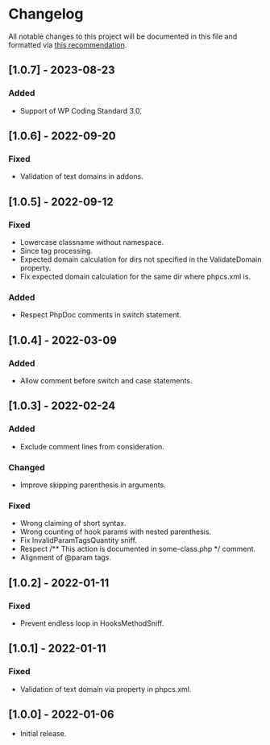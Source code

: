 # Changelog
All notable changes to this project will be documented in this file and formatted via [this recommendation](https://keepachangelog.com/).

## [1.0.7] - 2023-08-23
### Added
- Support of WP Coding Standard 3.0.

## [1.0.6] - 2022-09-20
### Fixed
- Validation of text domains in addons.

## [1.0.5] - 2022-09-12
### Fixed
- Lowercase classname without namespace.
- Since tag processing.
- Expected domain calculation for dirs not specified in the ValidateDomain property.
- Fix expected domain calculation for the same dir where phpcs.xml is.

### Added
- Respect PhpDoc comments in switch statement.

## [1.0.4] - 2022-03-09
### Added
- Allow comment before switch and case statements.

## [1.0.3] - 2022-02-24
### Added
- Exclude comment lines from consideration.

### Changed
- Improve skipping parenthesis in arguments.

### Fixed
- Wrong claiming of short syntax.
- Wrong counting of hook params with nested parenthesis.
- Fix InvalidParamTagsQuantity sniff.
- Respect /** This action is documented in some-class.php */ comment.
- Alignment of @param tags.

## [1.0.2] - 2022-01-11
### Fixed
- Prevent endless loop in HooksMethodSniff.

## [1.0.1] - 2022-01-11
### Fixed
- Validation of text domain via property in phpcs.xml.

## [1.0.0] - 2022-01-06
- Initial release.
